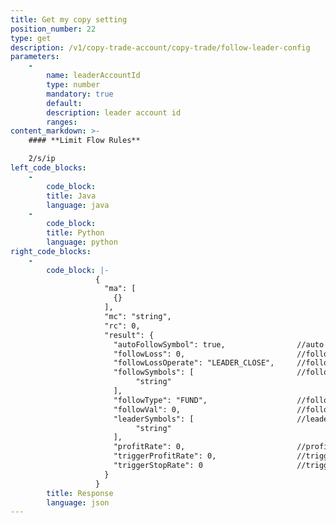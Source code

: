 ```yaml
---
title: Get my copy setting
position_number: 22
type: get
description: /v1/copy-trade-account/copy-trade/follow-leader-config
parameters:
    -
        name: leaderAccountId
        type: number
        mandatory: true
        default:
        description: leader account id
        ranges:  
content_markdown: >-
    #### **Limit Flow Rules**

    2/s/ip
left_code_blocks:
    -
        code_block:
        title: Java
        language: java
    -
        code_block:
        title: Python
        language: python
right_code_blocks:
    -
        code_block: |-
                   {
                     "ma": [
                       {}
                     ],
                     "mc": "string",
                     "rc": 0,
                     "result": {
                       "autoFollowSymbol": true,                //auto follow new symbol or not
                       "followLoss": 0,                         //follow loss
                       "followLossOperate": "LEADER_CLOSE",     //follow loss operate.MARKET_SELL;LEADER_CLOSE;MANUAL_PROCESS
                       "followSymbols": [                       //follow symbols, comma separated (the symbols has been selected)
                            "string"
                       ],
                       "followType": "FUND",                    //follow type,FUND;RATE
                       "followVal": 0,                          //follow value, fund or rate value
                       "leaderSymbols": [                       //leader symbols, all copy trading symbols
                            "string"
                       ],
                       "profitRate": 0,                         //profit rate
                       "triggerProfitRate": 0,                  //trigger profit rate
                       "triggerStopRate": 0                     //trigger stop rate
                     }
                   }
        title: Response
        language: json
---
```

